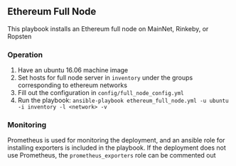 ## Ethereum Full Node

This playbook installs an Ethereum full node on MainNet, Rinkeby, or Ropsten


### Operation

1. Have an ubuntu 16.06 machine image
2. Set hosts for full node server in `inventory` under the groups corresponding to ethereum networks
3. Fill out the configuration in `config/full_node_config.yml`
4. Run the playbook: `ansible-playbook ethereum_full_node.yml -u ubuntu -i inventory -l <network> -v`


### Monitoring
Prometheus is used for monitoring the deployment, and an ansible role for installing exporters is included in the playbook. If the deployment does not use Prometheus, the `prometheus_exporters` role can be commented out
